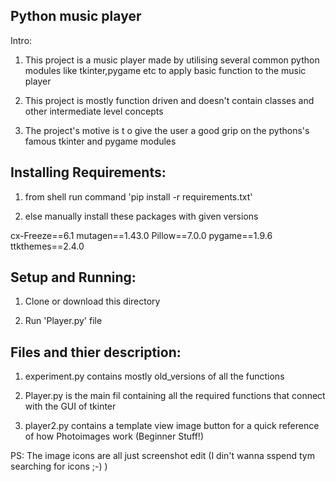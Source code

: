 ## Python music player

Intro:

1) This project is a music player made by utilising several common python modules like tkinter,pygame etc to apply basic function to the music player

2) This project is mostly function driven and doesn't contain classes and other intermediate level concepts

3) The project's motive is t o give the user a good grip on the pythons's famous tkinter and pygame modules

## Installing Requirements:

1) from shell run command 'pip install -r requirements.txt'

2) else manually install these packages with given versions

cx-Freeze==6.1
mutagen==1.43.0
Pillow==7.0.0
pygame==1.9.6
ttkthemes==2.4.0


## Setup and Running:

1) Clone or download this directory

2) Run 'Player.py' file

## Files and thier description:

1) experiment.py contains mostly old_versions of all the functions

2) Player.py is the main fil containing all the required functions that connect with the GUI of tkinter

3) player2.py contains a template view image button for a quick reference of how Photoimages work (Beginner Stuff!)

PS: The image icons are all just screenshot edit (I din't wanna sspend tym searching for icons ;-) )